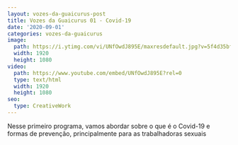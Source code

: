 ```yaml
---
layout: vozes-da-guaicurus-post
title: Vozes da Guaicurus 01 - Covid-19
date: '2020-09-01'
categories: vozes-da-guaicurus
image:
  path: https://i.ytimg.com/vi/UNfOwdJ895E/maxresdefault.jpg?v=5f4d35bf
  width: 1920
  height: 1080
video:
  path: https://www.youtube.com/embed/UNfOwdJ895E?rel=0
  type: text/html
  width: 1920
  height: 1080
seo:
  type: CreativeWork
---
```

Nesse primeiro programa, vamos abordar sobre o que é o Covid-19 e formas de prevenção, principalmente para as trabalhadoras sexuais
